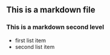 ## This is a markdown file
### This is a markdown second level 
* first list item
* second list item
